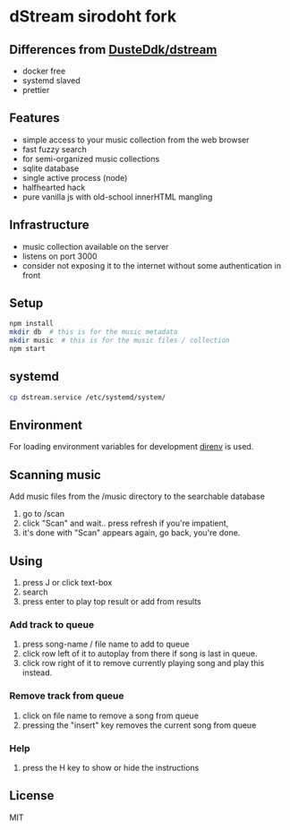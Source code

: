 # dStream sirodoht fork

## Differences from [DusteDdk/dstream](https://github.com/DusteDdk/dstream)

* docker free
* systemd slaved
* prettier

## Features

* simple access to your music collection from the web browser
* fast fuzzy search
* for semi-organized music collections
* sqlite database
* single active process (node)
* halfhearted hack
* pure vanilla js with old-school innerHTML mangling

## Infrastructure

* music collection available on the server
* listens on port 3000
* consider not exposing it to the internet without some authentication in front

## Setup

```sh
npm install
mkdir db  # this is for the music metadata
mkdir music  # this is for the music files / collection
npm start
```

## systemd

```sh
cp dstream.service /etc/systemd/system/
```

## Environment

For loading environment variables for development
[direnv](https://github.com/direnv/direnv) is used.

## Scanning music

Add music files from the /music directory to the searchable database

1. go to /scan
1. click "Scan" and wait.. press refresh if you're impatient,
1. it's done with "Scan" appears again, go back, you're done.

## Using

1. press J or click text-box
1. search
1. press enter to play top result or add from results

### Add track to queue

1. press song-name / file name to add to queue
1. click row left of it to autoplay from there if song is last in queue.
1. click row right of it to remove currently playing song and play this instead.

### Remove track from queue

1. click on file name to remove a song from queue
1. pressing the "insert" key removes the current song from queue

### Help

1. press the H key to show or hide the instructions

## License

MIT
